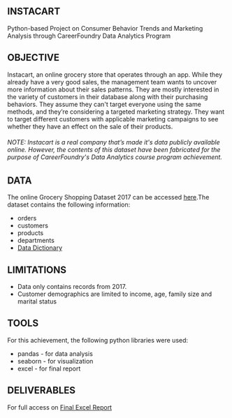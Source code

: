 ## INSTACART
Python-based Project on Consumer Behavior Trends and Marketing Analysis through CareerFoundry Data Analytics Program

## OBJECTIVE 
Instacart, an online grocery store that operates through an app. While they already have a very good sales, the management team wants to uncover more information about their sales patterns. They are mostly interested in the variety of customers in their database along with their purchasing behaviors. They assume they can't target everyone using the same methods, and they’re considering a targeted marketing strategy. They want to target different customers with applicable marketing campaigns to see whether they have an effect on the sale of their products. 

###### _NOTE: Instacart is a real company that’s made it's data publicly available online. However, the contents of this dataset have been fabricated for the purpose of CareerFoundry's Data Analytics course program achievement._

## DATA
The online Grocery Shopping Dataset 2017 can be accessed [here](https://gist.github.com/jeremystan/c3b39d947d9b88b3ccff3147dbcf6c6b).The dataset contains the following information: 
 * orders
 * customers
 * products
 * departments
 * [Data Dictionary](https://gist.github.com/jeremystan/c3b39d947d9b88b3ccff3147dbcf6c6b)

## LIMITATIONS
* Data only contains records from 2017.
* Customer demographics are limited to income, age, family size and marital status

## TOOLS
For this achievement, the following python libraries were used:
  * pandas - for data analysis
  * seaborn - for visualization
  * excel - for final report
 
 ## DELIVERABLES
  For full access on [Final Excel Report](https://github.com/gskelley/Instacart_Analysis/blob/main/05%20Sent%20to%20client/Instacart%20Final%20Report.xlsx)
